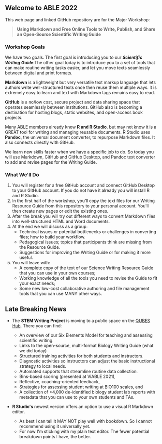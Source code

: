 ## Welcome to ABLE 2022

This web page and linked GitHub repository are for the Major Workshop:

> **Using Markdown and Free Online Tools to Write, Publish, and Share an Open-Source Scientific Writing Guide**

### Workshop Goals

We have two goals. The first goal is introducing you to our ___Scientific Writing Guide___.The other goal today is to introduce you to a set of tools that can make routine writing tasks easier, and let you move texts seamlessly between digital and print formats.

__Markdown__ is a lightweight but very versatile text markup language that lets authors write well-structured texts once then reuse them multiple ways. It is extremely easy to learn and text with Markdown tags remains easy to read. 

__GitHub__ is a no/low cost, secure project and data sharing space that operates seamlessly between institutions. GitHub also is becoming a destination for hosting blogs, static websites, and open-access book projects.  

Many ABLE members already know __R and R Studio__, but may not know it is a GREAT tool for writing and managing reusable documents. R Studio uses __Pandoc__, the universal document converter, to repurpose Markdown files. It also connects directly with GitHub.

We learn new skills faster when we have a specific job to do. So today you will use Markdown, GitHub and GitHub Desktop, and Pandoc text converter to add and revise pages for the Writing Guide.


### What We'll Do

1. You will register for a free GitHub account and connect GitHub Desktop to your GitHub account. If you do not have it already you will install R and R Studio. 
2. In the first half of the workshop, you'll copy the text files for our Writing Resource Guide from this repository to your personal account. You'll then create new pages or edit the existing ones.
3. After the break you will try out different ways to convert Markdown files into well-structured HTML and Word documents. 
4. At the end we will discuss as a group:
    + Technical issues or potential bottlenecks or challenges in converting files; how to build your workflow.
    + Pedagogical issues; topics that participants think are missing from the Resource Guide.
    + Suggestions for improving the Writing Guide or for making it more useful.
5. You will leave with:
    + A complete copy of the text of our Science Writing Resource Guide that you can use in your own courses;
    + Working knowledge of all the tools you need to revise the Guide to fit your exact needs; 
    + Some new low-cost collaborative authoring and file management tools that you can use MANY other ways.


## Late Breaking News

* The __STEM Writing Project__ is moving to a public space on the [QUBES Hub](https://qubeshub.org/community/groups/stemwritingproject). There you can find:
    + An overview of our Six Elements Model for teaching and assessing scientific writing.
    + Links to the open-source, multi-format Biology Writing Guide (what we did today)
    + Structured training activities for both students and instructors. 
    + Diagnostic activities so instructors can adjust the basic instructional strategy to local needs.
    + Automated supports that streamline routine data collection. 
    + Bins-based scoring (presented at ViABLE 2021),
    + Reflective, coaching-oriented feedback,
    + Strategies for assessing student writing at BIO100 scales, and 
    + A collection of >4,000 de-identified biology student lab reports with metadata that you can use to your own students and TAs.

* __R Studio's__ newest version offers an option to use a visual R Markdown editor. 
    + As best I can tell it MAY NOT play well with bookdown. So I cannot recommend using it universally yet. 
    + For now I'm sticking with my plain text editor. The fewer potential breakdown points I have, the better.



